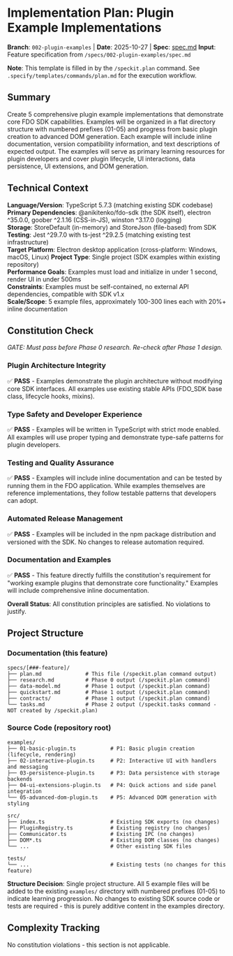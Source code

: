 # Implementation Plan: Plugin Example Implementations

**Branch**: `002-plugin-examples` | **Date**: 2025-10-27 | **Spec**: [spec.md](./spec.md)
**Input**: Feature specification from `/specs/002-plugin-examples/spec.md`

**Note**: This template is filled in by the `/speckit.plan` command. See `.specify/templates/commands/plan.md` for the execution workflow.

## Summary

Create 5 comprehensive plugin example implementations that demonstrate core FDO SDK capabilities. Examples will be organized in a flat directory structure with numbered prefixes (01-05) and progress from basic plugin creation to advanced DOM generation. Each example will include inline documentation, version compatibility information, and text descriptions of expected output. The examples will serve as primary learning resources for plugin developers and cover plugin lifecycle, UI interactions, data persistence, UI extensions, and DOM generation.

## Technical Context

**Language/Version**: TypeScript 5.7.3 (matching existing SDK codebase)  
**Primary Dependencies**: @anikitenko/fdo-sdk (the SDK itself), electron ^35.0.0, goober ^2.1.16 (CSS-in-JS), winston ^3.17.0 (logging)  
**Storage**: StoreDefault (in-memory) and StoreJson (file-based) from SDK  
**Testing**: Jest ^29.7.0 with ts-jest ^29.2.5 (matching existing test infrastructure)  
**Target Platform**: Electron desktop application (cross-platform: Windows, macOS, Linux)
**Project Type**: Single project (SDK examples within existing repository)  
**Performance Goals**: Examples must load and initialize in under 1 second, render UI in under 500ms  
**Constraints**: Examples must be self-contained, no external API dependencies, compatible with SDK v1.x  
**Scale/Scope**: 5 example files, approximately 100-300 lines each with 20%+ inline documentation

## Constitution Check

*GATE: Must pass before Phase 0 research. Re-check after Phase 1 design.*

### Plugin Architecture Integrity
✅ **PASS** - Examples demonstrate the plugin architecture without modifying core SDK interfaces. All examples use existing stable APIs (FDO_SDK base class, lifecycle hooks, mixins).

### Type Safety and Developer Experience
✅ **PASS** - Examples will be written in TypeScript with strict mode enabled. All examples will use proper typing and demonstrate type-safe patterns for plugin developers.

### Testing and Quality Assurance
✅ **PASS** - Examples will include inline documentation and can be tested by running them in the FDO application. While examples themselves are reference implementations, they follow testable patterns that developers can adopt.

### Automated Release Management
✅ **PASS** - Examples will be included in the npm package distribution and versioned with the SDK. No changes to release automation required.

### Documentation and Examples
✅ **PASS** - This feature directly fulfills the constitution's requirement for "working example plugins that demonstrate core functionality." Examples will include comprehensive inline documentation.

**Overall Status**: All constitution principles are satisfied. No violations to justify.

## Project Structure

### Documentation (this feature)

```text
specs/[###-feature]/
├── plan.md              # This file (/speckit.plan command output)
├── research.md          # Phase 0 output (/speckit.plan command)
├── data-model.md        # Phase 1 output (/speckit.plan command)
├── quickstart.md        # Phase 1 output (/speckit.plan command)
├── contracts/           # Phase 1 output (/speckit.plan command)
└── tasks.md             # Phase 2 output (/speckit.tasks command - NOT created by /speckit.plan)
```

### Source Code (repository root)

```text
examples/
├── 01-basic-plugin.ts           # P1: Basic plugin creation (lifecycle, rendering)
├── 02-interactive-plugin.ts     # P2: Interactive UI with handlers and messaging
├── 03-persistence-plugin.ts     # P3: Data persistence with storage backends
├── 04-ui-extensions-plugin.ts   # P4: Quick actions and side panel integration
└── 05-advanced-dom-plugin.ts    # P5: Advanced DOM generation with styling

src/
├── index.ts                     # Existing SDK exports (no changes)
├── PluginRegistry.ts            # Existing registry (no changes)
├── Communicator.ts              # Existing IPC (no changes)
├── DOM*.ts                      # Existing DOM classes (no changes)
└── ...                          # Other existing SDK files

tests/
└── ...                          # Existing tests (no changes for this feature)
```

**Structure Decision**: Single project structure. All 5 example files will be added to the existing `examples/` directory with numbered prefixes (01-05) to indicate learning progression. No changes to existing SDK source code or tests are required - this is purely additive content in the examples directory.

## Complexity Tracking

No constitution violations - this section is not applicable.
